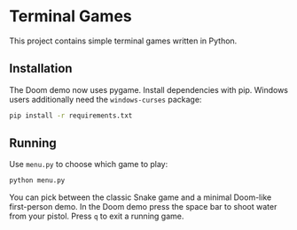 # Terminal Games

This project contains simple terminal games written in Python.

## Installation

The Doom demo now uses pygame. Install dependencies with pip. Windows
users additionally need the `windows-curses` package:

```bash
pip install -r requirements.txt
```

## Running

Use `menu.py` to choose which game to play:

```bash
python menu.py
```

You can pick between the classic Snake game and a minimal Doom-like
first-person demo. In the Doom demo press the space bar to shoot water
from your pistol. Press `q` to exit a running game.

